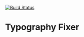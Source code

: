 [![Build Status](https://travis-ci.org/abe33/typography-fixer.svg)](https://travis-ci.org/abe33/typography-fixer)

# Typography Fixer
